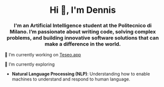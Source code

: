 <h1 align="center">Hi 👋, I'm Dennis</h1>
<h3 align="center">I'm an Artificial Intelligence student at the Politecnico di Milano. I’m passionate about writing code, solving complex problems, and building innovative software solutions that can make a difference in the world.</h3>

🔭 I’m currently working on [Teseo.app](https://www.teseo.app/)

🌱 I’m currently exploring
  - **Natural Language Processing (NLP)**: Understanding how to enable machines to understand and respond to human language.
